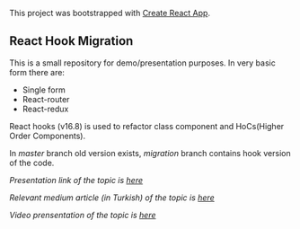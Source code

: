 This project was bootstrapped with [Create React App](https://github.com/facebook/create-react-app).

## React Hook Migration

This is a small repository for demo/presentation purposes. In very basic form there are:

- Single form
- React-router
- React-redux

React hooks (v16.8) is used to refactor class component and HoCs(Higher Order Components).

In _master_ branch old version exists, _migration_ branch contains hook version of the code.

_Presentation link of the topic is [here](https://slides.com/ozgunbal/react-hooks-migration)_


_Relevant medium article (in Turkish) of the topic is [here](https://medium.com/innovance-company-blog/react-hook-kanca-geçişi-ea276dd9ec76)_

_Video prensentation of the topic is [here](https://mega.nz/#!m7gAjQJQ!CSLAR_vnmn68RDLqK23R-9_oKeN5vyRS3CzpMXcVlcA)_
